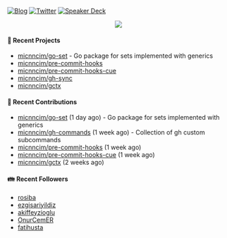[![Blog](https://img.shields.io/badge/Blog-0?style=flat-square&logo=gatsby&color=181717&logoColor=white)](https://micnncim.com)
[![Twitter](https://img.shields.io/badge/Twitter-0?style=flat-square&logo=twitter&color=1DA1F2&logoColor=white)](https://twitter.com/micnncim)
[![Speaker Deck](https://img.shields.io/badge/Speaker_Deck-0?style=flat-square&logo=speaker-deck&color=009287&logoColor=white)](https://speakerdeck.com/micnncim)

<p align="center">
<img src="https://github-readme-stats.vercel.app/api?username=micnncim&show_icons=true&count_private=true" />
</p>

#### 🍎 Recent Projects

- [micnncim/go-set](https://github.com/micnncim/go-set) - Go package for sets implemented with generics
- [micnncim/pre-commit-hooks](https://github.com/micnncim/pre-commit-hooks)
- [micnncim/pre-commit-hooks-cue](https://github.com/micnncim/pre-commit-hooks-cue)
- [micnncim/gh-sync](https://github.com/micnncim/gh-sync)
- [micnncim/gctx](https://github.com/micnncim/gctx)

#### 🌱 Recent Contributions

- [micnncim/go-set](https://github.com/micnncim/go-set) (1 day ago) - Go package for sets implemented with generics
- [micnncim/gh-commands](https://github.com/micnncim/gh-commands) (1 week ago) - Collection of gh custom subcommands
- [micnncim/pre-commit-hooks](https://github.com/micnncim/pre-commit-hooks) (1 week ago)
- [micnncim/pre-commit-hooks-cue](https://github.com/micnncim/pre-commit-hooks-cue) (1 week ago)
- [micnncim/gctx](https://github.com/micnncim/gctx) (2 weeks ago)

#### 👪  Recent Followers

- [rosiba](https://github.com/rosiba)
- [ezgisariyildiz](https://github.com/ezgisariyildiz)
- [akiffeyzioglu](https://github.com/akiffeyzioglu)
- [OnurCemER](https://github.com/OnurCemER)
- [fatihusta](https://github.com/fatihusta)
